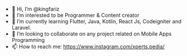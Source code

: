 - 👋 Hi, I’m @kingfariz
- 👀 I’m interested to be Programmer & Content creator
- 🌱 I’m currently learning Flutter, Java, Kotlin, React Js, Codeigniter and Laravel.
- 💞️ I’m looking to collaborate on any project related on Mobile Apps Programming
- 📫 How to reach me: https://www.instagram.com/xperts.pedia/

<!---
kingfariz/kingfariz is a ✨ special ✨ repository because its `README.md` (this file) appears on your GitHub profile.
You can click the Preview link to take a look at your changes.
--->
